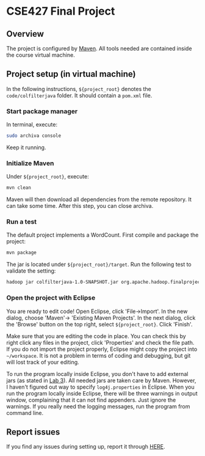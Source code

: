 # CSE427 Final Project
## Overview
The project is configured by [Maven](https://maven.apache.org/guides/getting-started/maven-in-five-minutes.html). All tools needed are contained inside the course virtual machine.

## Project setup (in virtual machine)
In the following instructions, `${project_root}` denotes the `code/colfilterjava` folder. It should contain a `pom.xml` file.
### Start package manager
In terminal, execute:
```bash
sudo archiva console
```
Keep it running.
### Initialize Maven
Under `${project_root}`, execute:
```bash
mvn clean
```
Maven will then download all dependencies from the remote repository. It can take some time. After this step, you can close archiva.
### Run a test
The default project implements a WordCount. First compile and package the project:
```bash
mvn package
```
The jar is located under `${project_root}/target`. Run the following test to validate the setting:
```bash
hadoop jar colfilterjava-1.0-SNAPSHOT.jar org.apache.hadoop.finalproject.ColFilterDriver -fs file:/// -jt=local /home/training/training_materials/developer/data/shakespeare result_shakespeare
```
### Open the project with Eclipse
You are ready to edit code! Open Eclipse, click 'File->Import'. In the new dialog, choose 'Maven'-> 'Existing Maven Projects'. In the next dialog, click the 'Browse' button on the top right, select `${project_root}`. Click 'Finish'.

Make sure that you are editing the code in place. You can check this by right click any files in the project, click 'Properties' and check the file path. If you do not import the project properly, Eclipse might copy the project into `~/workspace`. It is not a problem in terms of coding and debugging, but git will lost track of your editing.

To run the program locally inside Eclipse, you don't have to add external jars (as stated in [Lab 3](http://www.cse.wustl.edu/~m.neumann/fl2016/cse427/protected/Lab3b_RunJobLocally.pdf)). All needed jars are taken care by Maven. However, I haven't figured out way to specify `log4j.properties` in Eclipse. When you run the program locally inside Eclipse, there will be three warnings in output window, complaining that it can not find appenders. Just ignore the warnings. If you really need the logging messages, run the program from command line.

## Report issues
If you find any issues during setting up, report it through [HERE](https://github.com/yanhangpublic/cse427_finalproject/issues/new).
